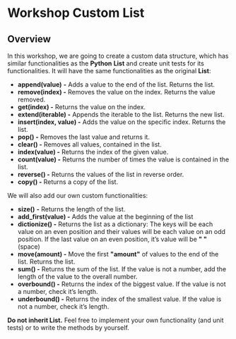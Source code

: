 # **Workshop Custom List**
## **Overview**
In this workshop, we are going to create a custom data structure, which has similar functionalities as the **Python** **List** and create unit tests for its functionalities. It will have the same functionalities as the original **List**: 

- **append(value)** **-** Adds a value to the end of the list. Returns the list.
- **remove(index) -** Removes the value on the index. Returns the value removed.
- **get(index) -** Returns the value on the index.
- **extend(iterable) -** Appends the iterable to the list. Returns the new list.
- **insert(index, value) -** Adds the value on the specific index. Returns the list.
- **pop() -** Removes the last value and returns it.
- **clear() -** Removes all values, contained in the list.
- **index(value) -** Returns the index of the given value.
- **count(value) -** Returns the number of times the value is contained in the list.
- **reverse() -** Returns the values of the list in reverse order.
- **copy() -** Returns a copy of the list.

We will also add our own custom functionalities:

- **size()** **-** Returns the length of the list.
- **add\_first(value) -** Adds the value at the beginning of the list
- **dictionize() -** Returns the list as a dictionary: The keys will be each value on an even position and their values will be each value on an odd position. If the last value on an even position, it’s value will be **" "** (space)
- **move(amount) -** Move the first **"amount"** of values to the end of the list. Returns the list.
- **sum() -** Returns the sum of the list. If the value is not a number, add the length of the value to the overall number.
- **overbound() -** Returns the index of the biggest value. If the value is not a number, check it’s length.
- **underbound() -** Returns the index of the smallest value. If the value is not a number, check it’s length.

**Do not inherit List.** Feel free to implement your own functionality (and unit tests) or to write the methods by yourself.